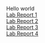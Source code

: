 Hello world\
[Lab Report 1](lab-report-1-week-2.html) \
[Lab Report 2](lab-report-2-week4.html) \
[Lab Report 3](lab-report-3-week-6.html) \
[Lab Report 4](lab-report-4-week8.html) 
